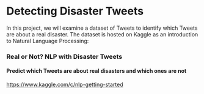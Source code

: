 # Detecting Disaster Tweets
In this project, we will examine a dataset of Tweets to identify which Tweets are about a real disaster. The dataset is hosted on Kaggle as an introduction to Natural Language Processing:

### Real or Not? NLP with Disaster Tweets
#### Predict which Tweets are about real disasters and which ones are not
https://www.kaggle.com/c/nlp-getting-started
